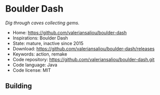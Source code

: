 # Boulder Dash

_Dig through caves collecting gems._

- Home: https://github.com/valeriansaliou/boulder-dash
- Inspirations: Boulder Dash
- State: mature, inactive since 2015
- Download: https://github.com/valeriansaliou/boulder-dash/releases
- Keywords: action, remake
- Code repository: https://github.com/valeriansaliou/boulder-dash.git
- Code language: Java
- Code license: MIT

## Building


